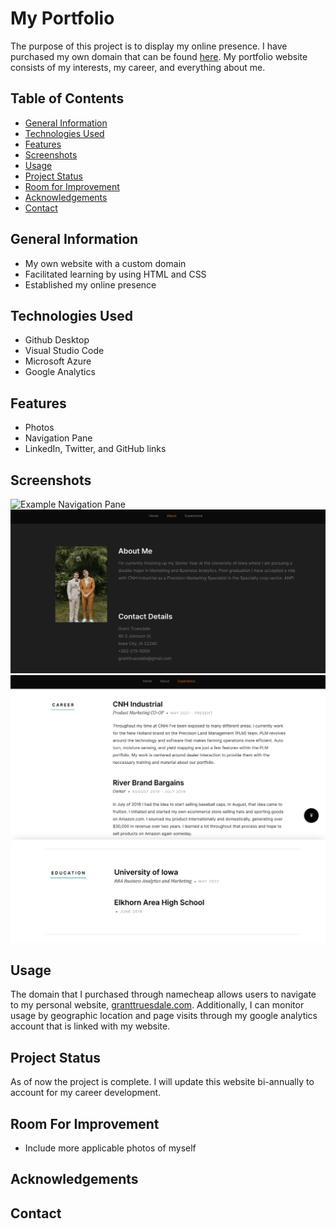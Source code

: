 # My Portfolio
The purpose of this project is to display my online presence. I have purchased my own domain that can be found [here](https://granttruesdale.com/). My portfolio website consists of my interests, my career, and everything about me. 

## Table of Contents
* [General Information](#general-information)
* [Technologies Used](#technologies-used)
* [Features](#features)
* [Screenshots](#screenshots)
* [Usage](#usage)
* [Project Status](#project-status)
* [Room for Improvement](#room-for-improvement)
* [Acknowledgements](#acknowledgements)
* [Contact](#contact)

## General Information
- My own website with a custom domain
- Facilitated learning by using HTML and CSS
- Established my online presence

## Technologies Used
 - Github Desktop
 - Visual Studio Code
 - Microsoft Azure
 - Google Analytics

## Features
 - Photos
 - Navigation Pane
 - LinkedIn, Twitter, and GitHub links

## Screenshots
![Example Navigation Pane](./images/screenshots/screenshot1.png)
![Example About](./images/screenshots/screenshot2.png)
![Example Experience](./images/screenshots/screenshot3.png)
![Example Education](./images/screenshots/screenshot4.png)

## Usage
The domain that I purchased through namecheap allows users to navigate to my personal website, [granttruesdale.com](https://granttruesdale.com/). Additionally, I can monitor usage by geographic location and page visits through my google analytics account that is linked with my website. 

## Project Status
As of now the project is complete. I will update this website bi-annually to account for my career development. 

## Room For Improvement
 - Include more applicable photos of myself
## Acknowledgements

## Contact
      
      

